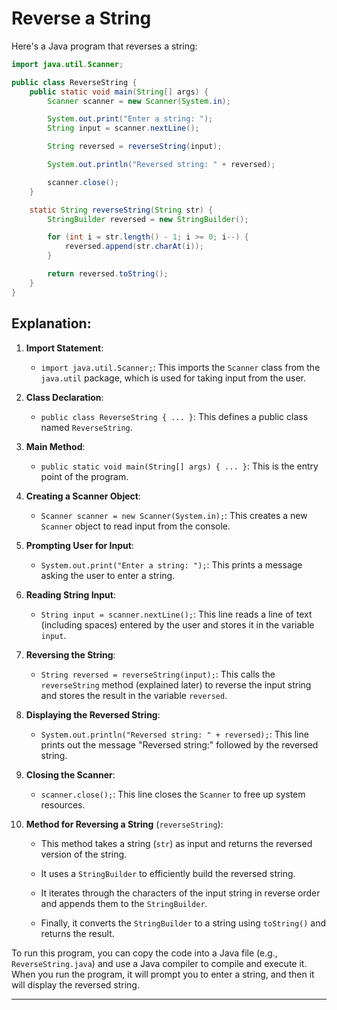 # Reverse a String

Here's a Java program that reverses a string:

```java
import java.util.Scanner;

public class ReverseString {
    public static void main(String[] args) {
        Scanner scanner = new Scanner(System.in);

        System.out.print("Enter a string: ");
        String input = scanner.nextLine();

        String reversed = reverseString(input);

        System.out.println("Reversed string: " + reversed);

        scanner.close();
    }

    static String reverseString(String str) {
        StringBuilder reversed = new StringBuilder();

        for (int i = str.length() - 1; i >= 0; i--) {
            reversed.append(str.charAt(i));
        }

        return reversed.toString();
    }
}
```

## Explanation:

1. **Import Statement**:
    - `import java.util.Scanner;`: This imports the `Scanner` class from the `java.util` package, which is used for
      taking input from the user.

2. **Class Declaration**:
    - `public class ReverseString { ... }`: This defines a public class named `ReverseString`.

3. **Main Method**:
    - `public static void main(String[] args) { ... }`: This is the entry point of the program.

4. **Creating a Scanner Object**:
    - `Scanner scanner = new Scanner(System.in);`: This creates a new `Scanner` object to read input from the console.

5. **Prompting User for Input**:
    - `System.out.print("Enter a string: ");`: This prints a message asking the user to enter a string.

6. **Reading String Input**:
    - `String input = scanner.nextLine();`: This line reads a line of text (including spaces) entered by the user and
      stores it in the variable `input`.

7. **Reversing the String**:
    - `String reversed = reverseString(input);`: This calls the `reverseString` method (explained later) to reverse the
      input string and stores the result in the variable `reversed`.

8. **Displaying the Reversed String**:
    - `System.out.println("Reversed string: " + reversed);`: This line prints out the message "Reversed string:"
      followed by the reversed string.

9. **Closing the Scanner**:
    - `scanner.close();`: This line closes the `Scanner` to free up system resources.

10. **Method for Reversing a String** (`reverseString`):

    - This method takes a string (`str`) as input and returns the reversed version of the string.
    
    - It uses a `StringBuilder` to efficiently build the reversed string.
    
    - It iterates through the characters of the input string in reverse order and appends them to the `StringBuilder`.
    
    - Finally, it converts the `StringBuilder` to a string using `toString()` and returns the result.

To run this program, you can copy the code into a Java file (e.g., `ReverseString.java`) and use a Java compiler to
compile and execute it. When you run the program, it will prompt you to enter a string, and then it will display the
reversed string.

---
